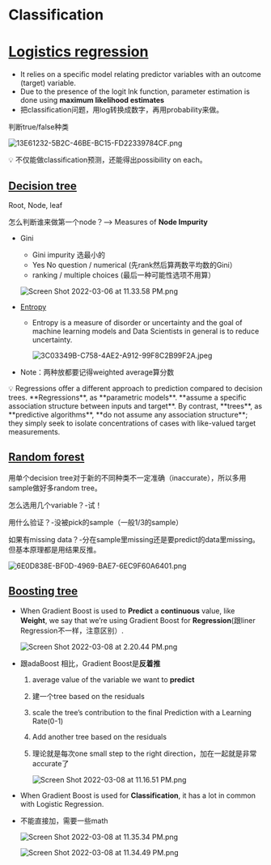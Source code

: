 # Classification

# [Logistics regression](https://www.youtube.com/watch?v=yIYKR4sgzI8)

- It relies on a specific model relating predictor variables with an outcome (target) variable.
- Due to the presence of the logit lnk function, parameter estimation is done using **maximum likelihood estimates**
- 把classification问题，用log转换成数字，再用probability来做。

判断true/false种类

![13E61232-5B2C-46BE-BC15-FD22339784CF.png](Classifica%2038971/13E61232-5B2C-46BE-BC15-FD22339784CF.png)

<aside>
💡 不仅能做classification预测，还能得出possibility on each。

</aside>

## [Decision tree](https://www.youtube.com/watch?v=7VeUPuFGJHk)

Root, Node, leaf

怎么判断谁来做第一个node？—> Measures of **Node Impurity** 

- Gini
    - Gini impurity 选最小的
    - Yes No question / numerical (先rank然后算两数平均数的Gini）
    - ranking / multiple choices (最后一种可能性选项不用算）
    
    ![Screen Shot 2022-03-06 at 11.33.58 PM.png](Classifica%2038971/Screen_Shot_2022-03-06_at_11.33.58_PM.png)
    
- [Entropy](https://towardsdatascience.com/entropy-how-decision-trees-make-decisions-2946b9c18c8)
    - Entropy is a measure of disorder or uncertainty and the goal of machine learning models and Data Scientists in general is to reduce uncertainty.
        
        ![3C03349B-C758-4AE2-A912-99F8C2B99F2A.jpeg](Classifica%2038971/3C03349B-C758-4AE2-A912-99F8C2B99F2A.jpeg)
        
- Note：两种放都要记得weighted average算分数

<aside>
💡 Regressions offer a different approach to prediction compared to decision trees. **Regressions**, as **parametric models**. **assume a specific association structure between inputs and target**. By contrast, **trees**, as **predictive algorithms**, **do not assume any association structure**; they simply seek to isolate concentrations of cases with like-valued target measurements.

</aside>

## [Random forest](https://www.youtube.com/watch?v=J4Wdy0Wc_xQ&t=354s)

用单个decision tree对于新的不同种类不一定准确（inaccurate），所以多用sample做好多random tree。

怎么选用几个variable？-试！

用什么验证？-没被pick的sample（一般1/3的sample）

如果有missing data？-分在sample里missing还是要predict的data里missing。但基本原理都是用结果反推。

![6E0D838E-BF0D-4969-BAE7-6EC9F60A6401.png](Classifica%2038971/6E0D838E-BF0D-4969-BAE7-6EC9F60A6401.png)

## [Boosting tree](https://www.youtube.com/watch?v=3CC4N4z3GJc)

- When Gradient Boost is used to **Predict** a **continuous** value, like **Weight**, we say that we’re using Gradient Boost for **Regression**(跟liner Regression不一样，注意区别）.
    
    ![Screen Shot 2022-03-08 at 2.20.44 PM.png](Classifica%2038971/Screen_Shot_2022-03-08_at_2.20.44_PM.png)
    
- 跟adaBoost 相比，Gradient Boost是**反着推**
    1. average value of the variable we want to **predict**
    2. 建一个tree based on the residuals 
    3. scale the tree’s contribution to the final Prediction with a Learning Rate(0-1)
    4. Add another tree based on the residuals 
    5. 理论就是每次one small step to the right direction，加在一起就是非常accurate了
        
        ![Screen Shot 2022-03-08 at 11.16.51 PM.png](Classifica%2038971/Screen_Shot_2022-03-08_at_11.16.51_PM.png)
        
- When Gradient Boost is used for **Classification**, it has a lot in common with Logistic Regression.
- 不能直接加，需要一些math
    
    ![Screen Shot 2022-03-08 at 11.35.34 PM.png](Classifica%2038971/Screen_Shot_2022-03-08_at_11.35.34_PM.png)
    
    ![Screen Shot 2022-03-08 at 11.34.49 PM.png](Classifica%2038971/Screen_Shot_2022-03-08_at_11.34.49_PM.png)